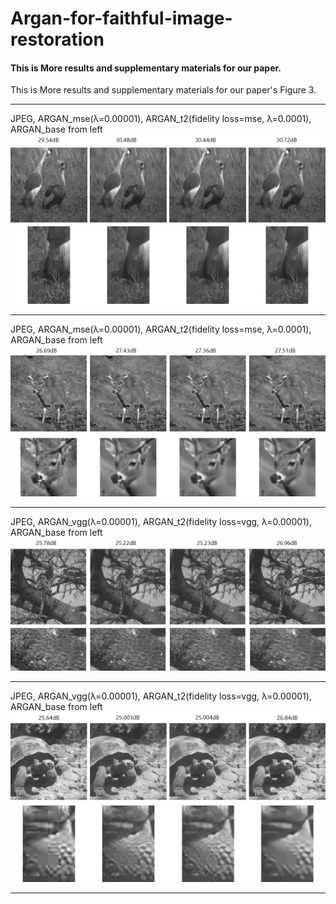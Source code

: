 Argan-for-faithful-image-restoration
=============
#### This is More results and supplementary materials for our paper.

This is More results and supplementary materials for our paper's Figure 3.

- - -
JPEG, ARGAN_mse(λ=0.00001), ARGAN_t2(fidelity loss=mse, λ=0.0001), ARGAN_base from left
![Alt text](/results/result1.png "Optional title")
- - -
JPEG, ARGAN_mse(λ=0.00001), ARGAN_t2(fidelity loss=mse, λ=0.0001), ARGAN_base from left
![Alt text](/results/result2.png "Optional title")
- - -
JPEG, ARGAN_vgg(λ=0.00001), ARGAN_t2(fidelity loss=vgg, λ=0.00001), ARGAN_base from left
![Alt text](/results/result3.png "Optional title")
- - -
JPEG, ARGAN_vgg(λ=0.00001), ARGAN_t2(fidelity loss=vgg, λ=0.00001), ARGAN_base from left
![Alt text](/results/result4.png "Optional title")
- - -

